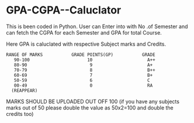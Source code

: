 # GPA-CGPA--Caluclator
This is been coded in Python. User can Enter into with No .of Semester and can fetch the CGPA for each Semester and GPA for total Course. 

Here GPA is caluclated with respective Subject marks and Credits.
  
    RANGE OF MARKS           GRADE POINTS(GP)           GRADE
       90-100                      10                     A++
       80-90                        9                     A+
       70-79                        8                     B++
       60-69                        7                     B+
       50-59                        6                     C
       00-49                        0                     RA
      (REAPPEAR)

MARKS SHOULD BE UPLOADED OUT OFF 100 (if you have any subjects marks out of 50 please double the value as 50x2=100 and double the credits too)
